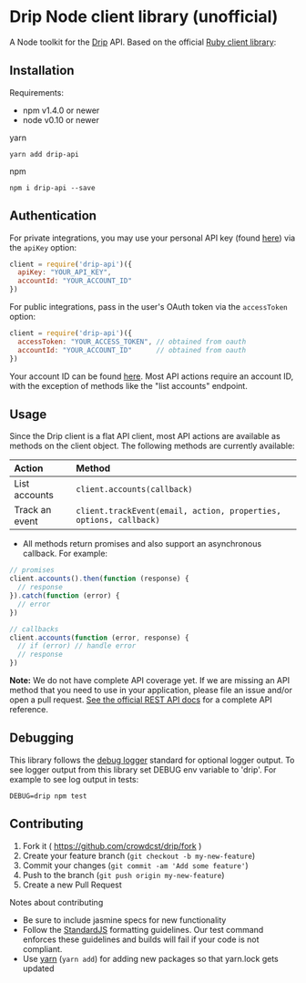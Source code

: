 # Drip Node client library (unofficial)

A Node toolkit for the [Drip](https://www.getdrip.com/) API. Based on the official [Ruby client library](https://github.com/DripEmail/drip-ruby): 

## Installation

Requirements:

* npm v1.4.0 or newer
* node v0.10 or newer

yarn

```
yarn add drip-api
```

npm

```
npm i drip-api --save
```

## Authentication

For private integrations, you may use your personal API key (found
[here](https://www.getdrip.com/user/edit)) via the `apiKey` option:

```javascript
client = require('drip-api')({
  apiKey: "YOUR_API_KEY",
  accountId: "YOUR_ACCOUNT_ID"
})
```

For public integrations, pass in the user's OAuth token via the `accessToken`
option:

```javascript
client = require('drip-api')({
  accessToken: "YOUR_ACCESS_TOKEN", // obtained from oauth
  accountId: "YOUR_ACCOUNT_ID"      // obtained from oauth
})
```

Your account ID can be found [here](https://www.getdrip.com/settings/site).
Most API actions require an account ID, with the exception of methods like
the "list accounts" endpoint.

## Usage


Since the Drip client is a flat API client, most API actions are available
as methods on the client object. The following methods are currently available:

| Action                     | Method                                                             |
| :------------------------- | :------------------------------------------------------------------|
| List accounts              | `client.accounts(callback)`                                        |
| Track an event             | `client.trackEvent(email, action, properties, options, callback)`  |

* All methods return promises and also support an asynchronous callback. For example:

```javascript
// promises
client.accounts().then(function (response) {
  // response
}).catch(function (error) {
  // error
})

// callbacks
client.accounts(function (error, response) {
  // if (error) // handle error
  // response
})
```


**Note:** We do not have complete API coverage yet. If we are missing an API method
that you need to use in your application, please file an issue and/or open a
pull request. [See the official REST API docs](https://www.getdrip.com/docs/rest-api)
for a complete API reference.

## Debugging

This library follows the [debug logger](https://www.npmjs.com/package/debug) standard for optional logger output. To see logger output from this library set DEBUG env variable to 'drip'. For example to see log output in tests:

```
DEBUG=drip npm test
```

## Contributing

1. Fork it ( https://github.com/crowdcst/drip/fork )
2. Create your feature branch (`git checkout -b my-new-feature`)
3. Commit your changes (`git commit -am 'Add some feature'`)
4. Push to the branch (`git push origin my-new-feature`)
5. Create a new Pull Request

Notes about contributing

* Be sure to include jasmine specs for new functionality
* Follow the [StandardJS](http://standardjs.com/) formatting guidelines. Our test command enforces these guidelines and builds will fail if your code is not compliant.
* Use [yarn](https://yarnpkg.com/) (`yarn add`) for adding new packages so that yarn.lock gets updated

